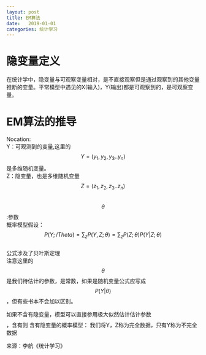 ```yaml
---
layout: post
title: EM算法
date:   2019-01-01
categories: 统计学习
---
```

# 隐变量定义
在统计学中，隐变量与可观察变量相对，是不直接观察但是通过观察到的其他变量推断的变量。平常模型中遇见的X(输入)，Y(输出)都是可观察到的，是可观察变量。  
# EM算法的推导
Nocation:  
Y：可观测到的变量,这里的$$Y=(y_{1},y_{2},y_{3}..y_{n})$$是多维随机变量。  
Z：隐变量，也是多维随机变量$$Z=(z_{1},z_{2},z_{3}..z_{n})$$  
$$\theta$$:参数  
概率模型假设：
$$P(Y;/Theta)=\sum_{z}P(Y,Z; \theta)=\sum_{z}P(Z;\theta)P(Y|Z; \theta)$$  
公式涉及了贝叶斯定理  
注意这里的$$\theta$$是我们待估计的参数，是常数，如果是随机变量公式应写成$$P(Y| \theta)$$，但有些书本不会加以区别。  

如果不含有隐变量，模型可以直接参用极大似然估计估计参数$$$$，含有则
含有隐变量的概率模型：
我们将Y，Z称为完全数据，只有Y称为不完全数据



























来源：李航《统计学习》
